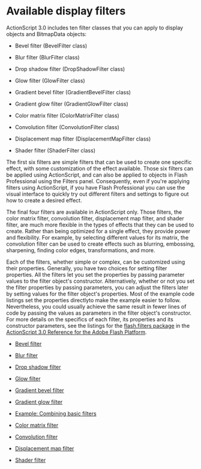 # Available display filters

ActionScript 3.0 includes ten filter classes that you can apply to display
objects and BitmapData objects:

- Bevel filter (BevelFilter class)

- Blur filter (BlurFilter class)

- Drop shadow filter (DropShadowFilter class)

- Glow filter (GlowFilter class)

- Gradient bevel filter (GradientBevelFilter class)

- Gradient glow filter (GradientGlowFilter class)

- Color matrix filter (ColorMatrixFilter class)

- Convolution filter (ConvolutionFilter class)

- Displacement map filter (DisplacementMapFilter class)

- Shader filter (ShaderFilter class)

The first six filters are simple filters that can be used to create one specific
effect, with some customization of the effect available. Those six filters can
be applied using ActionScript, and can also be applied to objects in Flash
Professional using the Filters panel. Consequently, even if you're applying
filters using ActionScript, if you have Flash Professional you can use the
visual interface to quickly try out different filters and settings to figure out
how to create a desired effect.

The final four filters are available in ActionScript only. Those filters, the
color matrix filter, convolution filter, displacement map filter, and shader
filter, are much more flexible in the types of effects that they can be used to
create. Rather than being optimized for a single effect, they provide power and
flexibility. For example, by selecting different values for its matrix, the
convolution filter can be used to create effects such as blurring, embossing,
sharpening, finding color edges, transformations, and more.

Each of the filters, whether simple or complex, can be customized using their
properties. Generally, you have two choices for setting filter properties. All
the filters let you set the properties by passing parameter values to the filter
object's constructor. Alternatively, whether or not you set the filter
properties by passing parameters, you can adjust the filters later by setting
values for the filter object's properties. Most of the example code listings set
the properties directlyto make the example easier to follow. Nevertheless, you
could usually achieve the same result in fewer lines of code by passing the
values as parameters in the filter object's constructor. For more details on the
specifics of each filter, its properties and its constructor parameters, see the
listings for the
[flash.filters package](https://airsdk.dev/reference/actionscript/3.0/flash/filters/package-detail.html)
in the
[ActionScript 3.0 Reference for the Adobe Flash Platform](https://airsdk.dev/reference/actionscript/3.0/index.html).

- [Bevel filter](./bevel-filter.md)

- [Blur filter](./blur-filter.md)

- [Drop shadow filter](./drop-shadow-filter.md)

- [Glow filter](./glow-filter.md)

- [Gradient bevel filter](./gradient-bevel-filter.md)

- [Gradient glow filter](./gradient-glow-filter.md)

- [Example: Combining basic filters](./example-combining-basic-filters.md)

- [Color matrix filter](./color-matrix-filter.md)

- [Convolution filter](./convolution-filter.md)

- [Displacement map filter](./displacement-map-filter.md)

- [Shader filter](./shader-filter.md)
